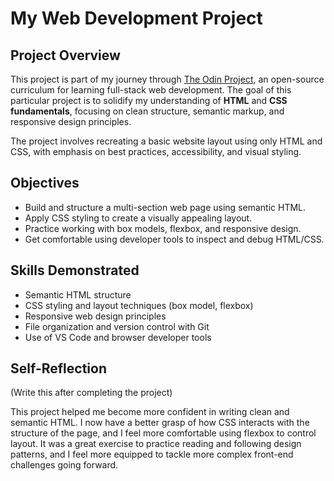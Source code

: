 # My Web Development Project

## Project Overview

This project is part of my journey through [The Odin Project](https://www.theodinproject.com/), an open-source curriculum for learning full-stack web development. The goal of this particular project is to solidify my understanding of **HTML** and **CSS fundamentals**, focusing on clean structure, semantic markup, and responsive design principles.

The project involves recreating a basic website layout using only HTML and CSS, with emphasis on best practices, accessibility, and visual styling.

## Objectives

- Build and structure a multi-section web page using semantic HTML.
- Apply CSS styling to create a visually appealing layout.
- Practice working with box models, flexbox, and responsive design.
- Get comfortable using developer tools to inspect and debug HTML/CSS.

## Skills Demonstrated

- Semantic HTML structure
- CSS styling and layout techniques (box model, flexbox)
- Responsive web design principles
- File organization and version control with Git
- Use of VS Code and browser developer tools

## Self-Reflection

(Write this after completing the project)

This project helped me become more confident in writing clean and semantic HTML. I now have a better grasp of how CSS interacts with the structure of the page, and I feel more comfortable using flexbox to control layout. It was a great exercise to practice reading and following design patterns, and I feel more equipped to tackle more complex front-end challenges going forward.

